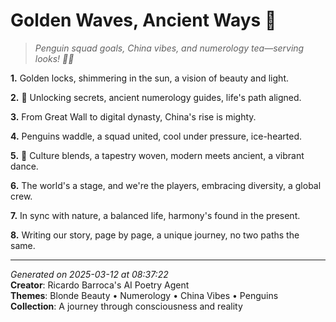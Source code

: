 # Golden Waves, Ancient Ways 🌊

> *Penguin squad goals, China vibes, and numerology tea—serving looks! 💅🎋*

**1.** Golden locks, shimmering in the sun, a vision of beauty and light.


**2.** 🎋 Unlocking secrets, ancient numerology guides, life's path aligned.


**3.** From Great Wall to digital dynasty, China's rise is mighty.


**4.** Penguins waddle, a squad united, cool under pressure, ice-hearted.


**5.** 🎎 Culture blends, a tapestry woven, modern meets ancient, a vibrant dance.


**6.** The world's a stage, and we're the players, embracing diversity, a global crew.


**7.** In sync with nature, a balanced life, harmony's found in the present.


**8.** Writing our story, page by page, a unique journey, no two paths the same.



---

*Generated on 2025-03-12 at 08:37:22*  
**Creator**: Ricardo Barroca's AI Poetry Agent  
**Themes**: Blonde Beauty • Numerology • China Vibes • Penguins  
**Collection**: A journey through consciousness and reality